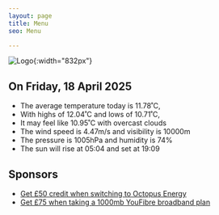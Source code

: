 ```yaml
---
layout: page
title: Menu
seo: Menu

---
```


![Logo](/images/logo.jpg){:width="832px"}

<!-- weather_marker starts -->
## On Friday, 18 April 2025

- The average temperature today is 11.78˚C,
- With highs of 12.04˚C and lows of 10.71˚C,
- It may feel like 10.95˚C with overcast clouds
- The wind speed is 4.47m/s and visibility is 10000m
- The pressure is 1005hPa and humidity is 74%
- The sun will rise at 05:04 and set at 19:09

<!-- weather_marker ends -->

## Sponsors

- [Get £50 credit when switching to Octopus Energy](https://bit.ly/3oD1nnS)
- [Get £75 when taking a 1000mb YouFibre broadband plan](https://aklam.io/91zWhU?)



